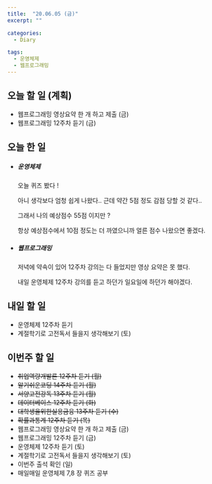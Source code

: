 ```yaml
---
title:  "20.06.05 (금)"
excerpt: ""

categories:
  - Diary

tags:
  - 운영체제
  - 웹프로그래밍
---
```


## 오늘 할 일 (계획)

- 웹프로그래밍 영상요약 한 개 하고 제출 (금)
- 웹프로그래밍 12주차 듣기 (금)

## 오늘 한 일

- ##### 운영체제

  오늘 퀴즈 봤다 !

  아니 생각보다 엄청 쉽게 나왔다.. 근데 약간 5점 정도 감점 당할 것 같다..

  그래서 나의 예상점수 55점 이지만 ?

  항상 예상점수에서 10점 정도는 더 까였으니까 얼른 점수 나왔으면 좋겠다.
  
- ##### 웹프로그래밍

  저녁에 약속이 있어 12주차 강의는 다 들었지만 영상 요약은 못 했다.

  내일 운영체제 12주차 강의를 듣고 하던가 일요일에 하던가 해야겠다.


## 내일 할 일

- 운영체제 12주차 듣기
- 계절학기로 고전독서 들을지 생각해보기 (토)

## 이번주 할 일

- ~~취업역량개발론 12주차 듣기 (월)~~
- ~~알기쉬운코딩 14주차 듣기 (월)~~
- ~~서양고전강독 13주차 듣기 (월)~~
- ~~데이터베이스 12주차 듣기 (화)~~
- ~~대학생을위한실용금융 13주차 듣기 (수)~~
- ~~확률과통계 12주차 듣기 (목)~~
- 웹프로그래밍 영상요약 한 개 하고 제출 (금)
- 웹프로그래밍 12주차 듣기 (금)
- 운영체제 12주차 듣기 (토)
- 계절학기로 고전독서 들을지 생각해보기 (토)
- 이번주 출석 확인 (일)
- 매일매일 운영체제 7,8 장 퀴즈 공부
